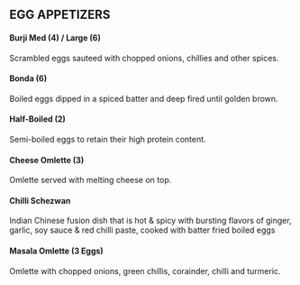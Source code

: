## EGG APPETIZERS
#### Burji Med (4) / Large (6) 
Scrambled eggs sauteed with chopped onions, chillies and other spices.
#### Bonda (6) 
Boiled eggs dipped in a spiced batter and deep fired until golden brown.
#### Half-Boiled (2) 
Semi-boiled eggs to retain their high protein content.
#### Cheese Omlette (3) 
Omlette served with melting cheese on top.
#### Chilli Schezwan 
Indian Chinese fusion dish that is hot & spicy with bursting flavors of
ginger, garlic, soy sauce & red chilli paste, cooked with batter fried
boiled eggs
#### Masala Omlette (3 Eggs) 
Omlette with chopped onions, green chillis, corainder, chilli and
turmeric.
